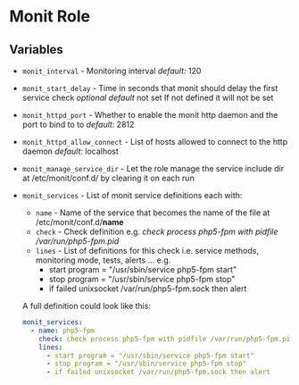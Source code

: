 # Monit Role

## Variables
- `monit_interval` - Monitoring interval _default:_ 120
- `monit_start_delay` - Time in seconds that monit should delay the first service check _optional_ _default_ not set If not defined it will not be set
- `monit_httpd_port` - Whether to enable the monit http daemon and the port to bind to to _default:_ 2812
- `monit_httpd_allow_connect` - List of hosts allowed to connect to the http daemon _default:_ localhost
- `monit_manage_service_dir` - Let the role manage the service include dir at /etc/monit/conf.d/ by clearing it on each run
- `monit_services` - List of monit service definitions each with:
  - `name` - Name of the service that becomes the name of the file at /etc/monit/conf.d/**name**
  - `check` - Check definition e.g. _check process php5-fpm with pidfile /var/run/php5-fpm.pid_
  - `lines` - List of definitions for this check i.e. service methods, monitoring mode, tests, alerts ... e.g.
    - start program = "/usr/sbin/service php5-fpm start"
    - stop program = "/usr/sbin/service php5-fpm stop"
    - if failed unixsocket /var/run/php5-fpm.sock then alert

  A full definition could look like this:
  ```yaml
  monit_services:
    - name: php5-fpm
      check: check process php5-fpm with pidfile /var/run/php5-fpm.pid
      lines:
        - start program = "/usr/sbin/service php5-fpm start"
        - stop program = "/usr/sbin/service php5-fpm stop"
        - if failed unixsocket /var/run/php5-fpm.sock then alert
  ```
